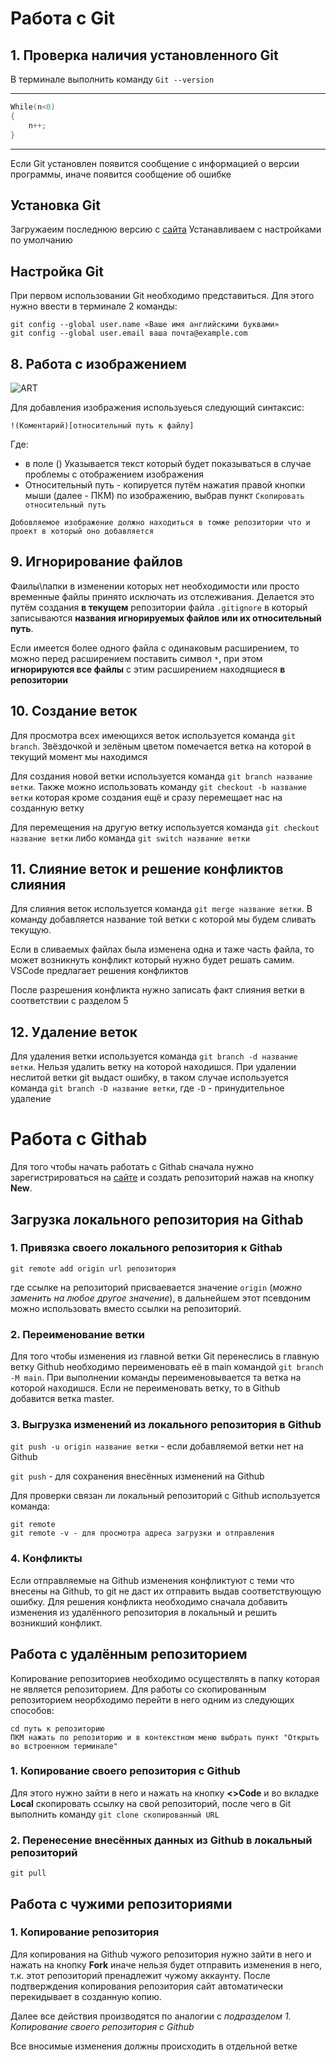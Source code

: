 # Работа с Git

## 1. Проверка наличия установленного Git
В терминале выполнить команду `Git --version`
_____________
```C++
While(n<0)
{
    n++;
}
```
____________
Если Git установлен появится сообщение с информацией о версии программы, иначе появится сообщение об ошибке
## Установка Git
Загружаеим последнюю версию с [сайта](https://git-scm.com/downloads)
Устанавливаем с настройками по умолчанию 
## Настройка Git
При первом использовании Git необходимо представиться. Для 
этого нужно ввести в терминале 2 команды:
```
git config --global user.name «Ваше имя английскими буквами» 
git config --global user.email ваша почта@example.com 
```
 

## 8. Работа с изображением
![ART](illustration.jpg)

Для добавления изображения используеься следующий синтаксис:
```
!(Коментарий)[относительный путь к файлу]
```
Где: 
- в поле () Указывается текст который будет показываться в случае проблемы с отображением изображения
- Относительный путь - копируется путём нажатия правой кнопки мыши (далее - ПКМ) по изображению, выбрав пункт `Скопировать относительный путь`
```
Добовляемое изображение должно находиться в томже репозитории что и проект в который оно добавляется
```
## 9. Игнорирование файлов
Фаилы\папки в изменении которых нет необходимости или просто временные файлы принято исключать из отслеживания. Делается это путём создания **в текущем** репозитории файла `.gitignore` в который записываются **названия игнорируемых файлов или их относительный путь**.

Если имеется более одного файла с одинаковым расширением, то можно перед расширением поставить символ `*`, при этом **игнорируются все файлы** с этим расширением находящиеся **в репозитории**
## 10. Создание веток
 Для просмотра всех имеющихся веток используется команда `git branch`. Звёздочкой и зелёным цветом помечается ветка на которой в текущий момент мы находимся

Для создания новой ветки используется команда `git branch название ветки`. Также можно использовать команду `git checkout -b название ветки` которая кроме создания ещё и сразу перемещает нас на созданную ветку

Для перемещения на другую ветку используется команда `git checkout название ветки` либо команда `git switch название ветки` 
## 11. Слияние веток и решение конфликтов слияния
Для слияния веток используется команда `git merge название ветки`. В команду добавляется название той ветки с которой мы будем сливать текущую.

Если в сливаемых файлах была изменена одна и таже часть файла, то может возникнуть конфликт который нужно будет решать самим. VSCode предлагает решения конфликтов

После разрешения конфликта нужно записать факт слияния ветки в соответствии с разделом 5
## 12. Удаление веток
Для удаления ветки используется команда `git branch -d название ветки`. Нельзя удалить ветку на которой находишся. При удалении неслитой ветки git выдаст ошибку, в таком случае используется команда `git branch -D название ветки`, где `-D` - принудительное удаление 
# Работа с Githab
Для того чтобы начать работать с Githab сначала нужно зарегистрироваться на [сайте](https://github.com/) и создать репозиторий нажав на кнопку **New**.
## Загрузка локального репозитория на Githab
### 1. Привязка своего локального репозитория к Githab
```
git remote add origin url репозитория
```
где ссылке на репозиторий присваевается значение `origin` (*можно заменить на любое другое значение*), в дальнейшем этот псевдоним можно использовать вместо ссылки на репозиторий.
### 2. Переименование ветки
Для того чтобы изменения из главной ветки Git перенеслись в главную ветку Github необходимо переименовать её в main командой `git branch -M main`. При выполнении команды переименовывается та ветка на которой находишся. Если не переименовать ветку, то в Github добавится ветка master.
### 3. Выгрузка изменений из локального репозитория в Github
`git push -u origin название ветки` - если добавляемой ветки нет на Github

`git push` - для сохранения внесённых изменений на Github

Для проверки связан ли локальный репозиторий с Github используется команда:
```
git remote
git remote -v - для просмотра адреса загрузки и отправления
```
### 4. Конфликты 
Если отправляемые на Github изменения конфликтуют с теми что внесены на Github, то git не даст их отправить выдав соответствующую ошибку. Для решения конфликта необходимо сначала добавить изменения из удалённого репозитория в локальный и решить возникший конфликт.
## Работа с удалённым репозиторием
Копирование репозиториев необходимо осуществлять в папку которая не является репозиторием. Для работы со скопированным репозиторием неорбходимо перейти в него одним из следующих способов:
```
cd путь к репозиторию
ПКМ нажать по репозиторию и в контекстном меню выбрать пункт "Открыть во встроенном терминале"
``` 
### 1. Копирование своего репозитория с Github
Для этого нужно зайти в него и нажать на кнопку  **<>Code** и во вкладке **Local** скопировать ссылку на свой репозиторий, после чего в Git выполнить команду `git clone скопированный URL`
### 2. Перенесение внесённых данных из Github в локальный репозиторий
`git pull`
## Работа с чужими репозиториями
### 1. Копирование репозитория
Для копирования на Github чужого репозитория нужно зайти в него и нажать на кнопку **Fork** иначе нельзя будет отправить изменения в него, т.к. этот репозиторий пренадлежит чужому аккаунту. После подтверждения копирования репозитория сайт автоматически перекидывает в созданную копию. 

Далее все действия производятся по аналогии с *подразделом 1. Копирование своего репозитория с Github*   

Все вносимые изменения должны происходить в отдельной ветке

